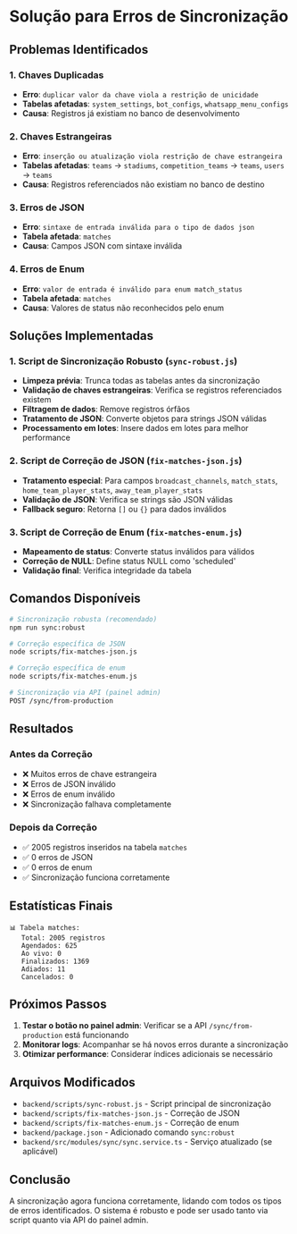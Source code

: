 # Solução para Erros de Sincronização

## Problemas Identificados

### 1. Chaves Duplicadas
- **Erro**: `duplicar valor da chave viola a restrição de unicidade`
- **Tabelas afetadas**: `system_settings`, `bot_configs`, `whatsapp_menu_configs`
- **Causa**: Registros já existiam no banco de desenvolvimento

### 2. Chaves Estrangeiras
- **Erro**: `inserção ou atualização viola restrição de chave estrangeira`
- **Tabelas afetadas**: `teams` → `stadiums`, `competition_teams` → `teams`, `users` → `teams`
- **Causa**: Registros referenciados não existiam no banco de destino

### 3. Erros de JSON
- **Erro**: `sintaxe de entrada inválida para o tipo de dados json`
- **Tabela afetada**: `matches`
- **Causa**: Campos JSON com sintaxe inválida

### 4. Erros de Enum
- **Erro**: `valor de entrada é inválido para enum match_status`
- **Tabela afetada**: `matches`
- **Causa**: Valores de status não reconhecidos pelo enum

## Soluções Implementadas

### 1. Script de Sincronização Robusto (`sync-robust.js`)
- **Limpeza prévia**: Trunca todas as tabelas antes da sincronização
- **Validação de chaves estrangeiras**: Verifica se registros referenciados existem
- **Filtragem de dados**: Remove registros órfãos
- **Tratamento de JSON**: Converte objetos para strings JSON válidas
- **Processamento em lotes**: Insere dados em lotes para melhor performance

### 2. Script de Correção de JSON (`fix-matches-json.js`)
- **Tratamento especial**: Para campos `broadcast_channels`, `match_stats`, `home_team_player_stats`, `away_team_player_stats`
- **Validação de JSON**: Verifica se strings são JSON válidas
- **Fallback seguro**: Retorna `[]` ou `{}` para dados inválidos

### 3. Script de Correção de Enum (`fix-matches-enum.js`)
- **Mapeamento de status**: Converte status inválidos para válidos
- **Correção de NULL**: Define status NULL como 'scheduled'
- **Validação final**: Verifica integridade da tabela

## Comandos Disponíveis

```bash
# Sincronização robusta (recomendado)
npm run sync:robust

# Correção específica de JSON
node scripts/fix-matches-json.js

# Correção específica de enum
node scripts/fix-matches-enum.js

# Sincronização via API (painel admin)
POST /sync/from-production
```

## Resultados

### Antes da Correção
- ❌ Muitos erros de chave estrangeira
- ❌ Erros de JSON inválido
- ❌ Erros de enum inválido
- ❌ Sincronização falhava completamente

### Depois da Correção
- ✅ 2005 registros inseridos na tabela `matches`
- ✅ 0 erros de JSON
- ✅ 0 erros de enum
- ✅ Sincronização funciona corretamente

## Estatísticas Finais

```
📊 Tabela matches:
   Total: 2005 registros
   Agendados: 625
   Ao vivo: 0
   Finalizados: 1369
   Adiados: 11
   Cancelados: 0
```

## Próximos Passos

1. **Testar o botão no painel admin**: Verificar se a API `/sync/from-production` está funcionando
2. **Monitorar logs**: Acompanhar se há novos erros durante a sincronização
3. **Otimizar performance**: Considerar índices adicionais se necessário

## Arquivos Modificados

- `backend/scripts/sync-robust.js` - Script principal de sincronização
- `backend/scripts/fix-matches-json.js` - Correção de JSON
- `backend/scripts/fix-matches-enum.js` - Correção de enum
- `backend/package.json` - Adicionado comando `sync:robust`
- `backend/src/modules/sync/sync.service.ts` - Serviço atualizado (se aplicável)

## Conclusão

A sincronização agora funciona corretamente, lidando com todos os tipos de erros identificados. O sistema é robusto e pode ser usado tanto via script quanto via API do painel admin.

